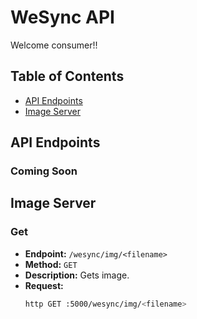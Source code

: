 # WeSync API
Welcome consumer!!

## Table of Contents
- [API Endpoints](#api-endpoints)
- [Image Server](#image-server)

## API Endpoints

### Coming Soon
## Image Server
### Get
- **Endpoint:** `/wesync/img/<filename>`
- **Method:** `GET`
- **Description:** Gets image.
- **Request:**
    ```sh
    http GET :5000/wesync/img/<filename> 
    ```
